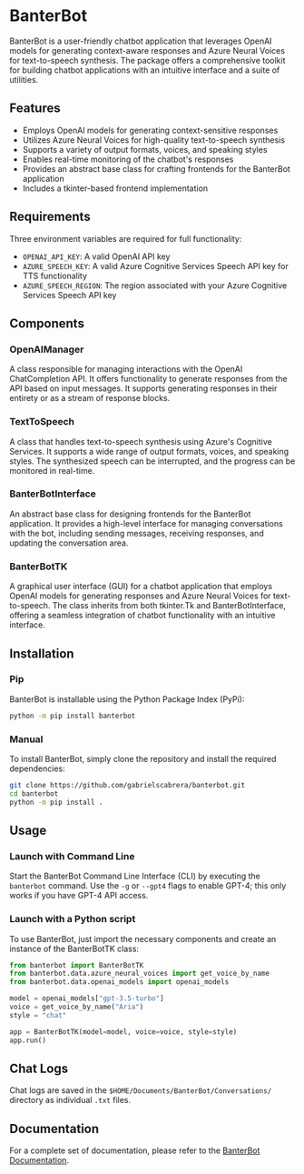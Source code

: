 # BanterBot

BanterBot is a user-friendly chatbot application that leverages OpenAI models for generating context-aware responses and Azure Neural Voices for text-to-speech synthesis. The package offers a comprehensive toolkit for building chatbot applications with an intuitive interface and a suite of utilities.

## Features

* Employs OpenAI models for generating context-sensitive responses
* Utilizes Azure Neural Voices for high-quality text-to-speech synthesis
* Supports a variety of output formats, voices, and speaking styles
* Enables real-time monitoring of the chatbot's responses
* Provides an abstract base class for crafting frontends for the BanterBot application
* Includes a tkinter-based frontend implementation

## Requirements

Three environment variables are required for full functionality:

* `OPENAI_API_KEY`: A valid OpenAI API key
* `AZURE_SPEECH_KEY`: A valid Azure Cognitive Services Speech API key for TTS functionality
* `AZURE_SPEECH_REGION`: The region associated with your Azure Cognitive Services Speech API key

## Components

### OpenAIManager

A class responsible for managing interactions with the OpenAI ChatCompletion API. It offers functionality to generate responses from the API based on input messages. It supports generating responses in their entirety or as a stream of response blocks.

### TextToSpeech

A class that handles text-to-speech synthesis using Azure's Cognitive Services. It supports a wide range of output formats, voices, and speaking styles. The synthesized speech can be interrupted, and the progress can be monitored in real-time.

### BanterBotInterface

An abstract base class for designing frontends for the BanterBot application. It provides a high-level interface for managing conversations with the bot, including sending messages, receiving responses, and updating the conversation area.

### BanterBotTK

A graphical user interface (GUI) for a chatbot application that employs OpenAI models for generating responses and Azure Neural Voices for text-to-speech. The class inherits from both tkinter.Tk and BanterBotInterface, offering a seamless integration of chatbot functionality with an intuitive interface.

## Installation

### Pip

BanterBot is installable using the Python Package Index (PyPi):

```bash
python -m pip install banterbot
```

### Manual

To install BanterBot, simply clone the repository and install the required dependencies:

```bash
git clone https://github.com/gabrielscabrera/banterbot.git
cd banterbot
python -m pip install .
```

## Usage

### Launch with Command Line

Start the BanterBot Command Line Interface (CLI) by executing the `banterbot` command. Use the `-g` or `--gpt4` flags to enable GPT-4; this only works if you have GPT-4 API access.

### Launch with a Python script

To use BanterBot, just import the necessary components and create an instance of the BanterBotTK class:

```python
from banterbot import BanterBotTK
from banterbot.data.azure_neural_voices import get_voice_by_name
from banterbot.data.openai_models import openai_models

model = openai_models["gpt-3.5-turbo"]
voice = get_voice_by_name("Aria")
style = "chat"

app = BanterBotTK(model=model, voice=voice, style=style)
app.run()
```

## Chat Logs

Chat logs are saved in the `$HOME/Documents/BanterBot/Conversations/` directory as individual `.txt` files.

## Documentation

For a complete set of documentation, please refer to the [BanterBot Documentation](https://gabrielscabrera.github.io/BanterBot/).
